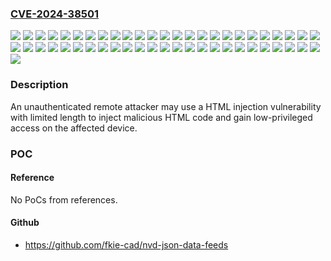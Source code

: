 ### [CVE-2024-38501](https://cve.mitre.org/cgi-bin/cvename.cgi?name=CVE-2024-38501)
![](https://img.shields.io/static/v1?label=Product&message=ICDM-RX%2FEN-2DB9%2FRJ45-DIN&color=blue)
![](https://img.shields.io/static/v1?label=Product&message=ICDM-RX%2FEN-2ST%2FRJ45-DIN&color=blue)
![](https://img.shields.io/static/v1?label=Product&message=ICDM-RX%2FEN-4DB9%2F2RJ45-DIN&color=blue)
![](https://img.shields.io/static/v1?label=Product&message=ICDM-RX%2FEN-DB9%2FRJ45-DIN&color=blue)
![](https://img.shields.io/static/v1?label=Product&message=ICDM-RX%2FEN-DB9%2FRJ45-PM&color=blue)
![](https://img.shields.io/static/v1?label=Product&message=ICDM-RX%2FEN-ST%2FRJ45-DIN&color=blue)
![](https://img.shields.io/static/v1?label=Product&message=ICDM-RX%2FEN1-2DB9%2FRJ45-DIN&color=blue)
![](https://img.shields.io/static/v1?label=Product&message=ICDM-RX%2FEN1-2ST%2FRJ45-DIN&color=blue)
![](https://img.shields.io/static/v1?label=Product&message=ICDM-RX%2FEN1-4DB9%2F2RJ45-DIN&color=blue)
![](https://img.shields.io/static/v1?label=Product&message=ICDM-RX%2FEN1-DB9%2FRJ45-DIN&color=blue)
![](https://img.shields.io/static/v1?label=Product&message=ICDM-RX%2FEN1-DB9%2FRJ45-PM&color=blue)
![](https://img.shields.io/static/v1?label=Product&message=ICDM-RX%2FEN1-ST%2FRJ45-DIN&color=blue)
![](https://img.shields.io/static/v1?label=Product&message=ICDM-RX%2FMOD-16RJ45%2F2RJ45-PM&color=blue)
![](https://img.shields.io/static/v1?label=Product&message=ICDM-RX%2FMOD-2DB9%2FRJ45-DIN&color=blue)
![](https://img.shields.io/static/v1?label=Product&message=ICDM-RX%2FMOD-2ST%2FRJ45-DIN&color=blue)
![](https://img.shields.io/static/v1?label=Product&message=ICDM-RX%2FMOD-4DB9%2F2RJ45-DIN&color=blue)
![](https://img.shields.io/static/v1?label=Product&message=ICDM-RX%2FMOD-DB9%2FRJ45-DIN&color=blue)
![](https://img.shields.io/static/v1?label=Product&message=ICDM-RX%2FMOD-DB9%2FRJ45-PM&color=blue)
![](https://img.shields.io/static/v1?label=Product&message=ICDM-RX%2FMOD-ST%2FRJ45-DIN&color=blue)
![](https://img.shields.io/static/v1?label=Product&message=ICDM-RX%2FPN-2DB9%2FRJ45-DIN&color=blue)
![](https://img.shields.io/static/v1?label=Product&message=ICDM-RX%2FPN-2ST%2FRJ45-DIN&color=blue)
![](https://img.shields.io/static/v1?label=Product&message=ICDM-RX%2FPN-4DB9%2F2RJ45-DIN&color=blue)
![](https://img.shields.io/static/v1?label=Product&message=ICDM-RX%2FPN-DB9%2FRJ45-DIN&color=blue)
![](https://img.shields.io/static/v1?label=Product&message=ICDM-RX%2FPN-DB9%2FRJ45-PM&color=blue)
![](https://img.shields.io/static/v1?label=Product&message=ICDM-RX%2FPN-ST%2FRJ45-DIN&color=blue)
![](https://img.shields.io/static/v1?label=Product&message=ICDM-RX%2FPN1-2DB9%2FRJ45-DIN&color=blue)
![](https://img.shields.io/static/v1?label=Product&message=ICDM-RX%2FPN1-2ST%2FRJ45-DIN&color=blue)
![](https://img.shields.io/static/v1?label=Product&message=ICDM-RX%2FPN1-4DB9%2F2RJ45-DIN&color=blue)
![](https://img.shields.io/static/v1?label=Product&message=ICDM-RX%2FPN1-DB9%2FRJ45-DIN&color=blue)
![](https://img.shields.io/static/v1?label=Product&message=ICDM-RX%2FPN1-DB9%2FRJ45-PM&color=blue)
![](https://img.shields.io/static/v1?label=Product&message=ICDM-RX%2FPN1-ST%2FRJ45-DIN&color=blue)
![](https://img.shields.io/static/v1?label=Product&message=ICDM-RX%2FTCP-16DB9%2FRJ45-RM&color=blue)
![](https://img.shields.io/static/v1?label=Product&message=ICDM-RX%2FTCP-16RJ45%2F2RJ45-PM&color=blue)
![](https://img.shields.io/static/v1?label=Product&message=ICDM-RX%2FTCP-16RJ45%2FRJ45-RM&color=blue)
![](https://img.shields.io/static/v1?label=Product&message=ICDM-RX%2FTCP-2DB9%2FRJ45-DIN&color=blue)
![](https://img.shields.io/static/v1?label=Product&message=ICDM-RX%2FTCP-2ST%2FRJ45-DIN&color=blue)
![](https://img.shields.io/static/v1?label=Product&message=ICDM-RX%2FTCP-32RJ45%2FRJ45-RM&color=blue)
![](https://img.shields.io/static/v1?label=Product&message=ICDM-RX%2FTCP-4DB9%2F2RJ45-DIN&color=blue)
![](https://img.shields.io/static/v1?label=Product&message=ICDM-RX%2FTCP-4DB9%2F2RJ45-PM&color=blue)
![](https://img.shields.io/static/v1?label=Product&message=ICDM-RX%2FTCP-8DB9%2F2RJ45-PM&color=blue)
![](https://img.shields.io/static/v1?label=Product&message=ICDM-RX%2FTCP-DB9%2FRJ45-DIN&color=blue)
![](https://img.shields.io/static/v1?label=Product&message=ICDM-RX%2FTCP-DB9%2FRJ45-PM&color=blue)
![](https://img.shields.io/static/v1?label=Product&message=ICDM-RX%2FTCP-DB9%2FRJ45-PM2&color=blue)
![](https://img.shields.io/static/v1?label=Product&message=ICDM-RX%2FTCP-ST%2FRJ45-DIN&color=blue)
![](https://img.shields.io/static/v1?label=Version&message=EIP%2FModbus%3C%3D%20v1.08%20&color=brighgreen)
![](https://img.shields.io/static/v1?label=Version&message=EtherNet%2FIP%3C%3D%20v7.22%20&color=brighgreen)
![](https://img.shields.io/static/v1?label=Version&message=Modbus%20Router%3C%3D%20v7.09%20&color=brighgreen)
![](https://img.shields.io/static/v1?label=Version&message=PROFINET%2FModbus%3C%3D%20v1.0.7%20&color=brighgreen)
![](https://img.shields.io/static/v1?label=Version&message=PROFINET%3C%3D%20v3.4.9%20&color=brighgreen)
![](https://img.shields.io/static/v1?label=Version&message=SocketServer%3C%3D%2011.65%20&color=brighgreen)
![](https://img.shields.io/static/v1?label=Vulnerability&message=CWE-79%20Improper%20Neutralization%20of%20Input%20During%20Web%20Page%20Generation%20('Cross-site%20Scripting')&color=brighgreen)

### Description

An unauthenticated remote attacker may use a HTML injection vulnerability with limited length to inject malicious HTML code and gain low-privileged access on the affected device.

### POC

#### Reference
No PoCs from references.

#### Github
- https://github.com/fkie-cad/nvd-json-data-feeds

